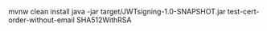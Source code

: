 mvnw clean install
java -jar target/JWTsigning-1.0-SNAPSHOT.jar test-cert-order-without-email SHA512WithRSA